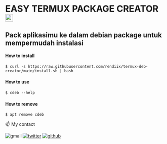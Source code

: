 # EASY TERMUX PACKAGE CREATOR  <img src="https://user-images.githubusercontent.com/1303154/88677602-1635ba80-d120-11ea-84d8-d263ba5fc3c0.gif" width="24px" alt="hi">

## Pack aplikasimu ke dalam debian package untuk mempermudah instalasi

#### How to install
```console
$ curl -s https://raw.githubusercontent.com/rendiix/termux-deb-creator/main/install.sh | bash
```
#### How to use
```console
$ cdeb --help
```
#### How to remove
```console
$ apt remove cdeb
```

📫  My contact

![gmail](https://img.shields.io/static/v1?style=flat-square&logo=gmail&label=&message=vanzdobz@gmail.com&color=5b5b5b&labelColor=5b5b5b)
[![twitter](https://img.shields.io/static/v1?style=flat-square&logo=twitter&label=&message=@rendiix&color=5b5b5b&labelColor=5b5b5b)](https://www.twitter.com/rendiix)
[![github](https://img.shields.io/static/v1?style=flat-square&logo=github&label=&message=@rendiix&color=5b5b5b&labelColor=5b5b5b)](https://github.com/rendiix)
